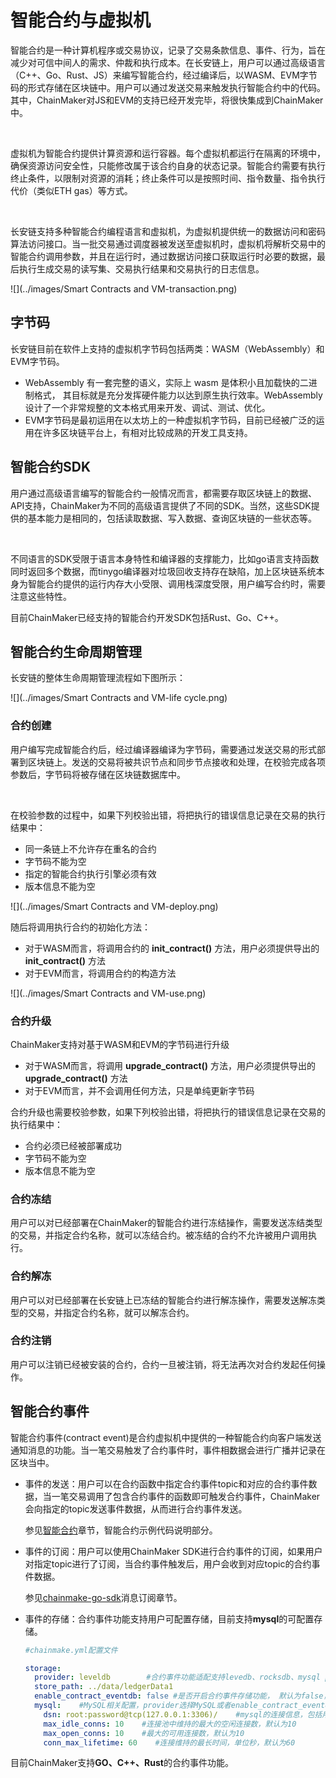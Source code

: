 # 智能合约与虚拟机

智能合约是一种计算机程序或交易协议，记录了交易条款信息、事件、行为，旨在减少对可信中间人的需求、仲裁和执行成本。在长安链上，用户可以通过高级语言（C++、Go、Rust、JS）来编写智能合约，经过编译后，以WASM、EVM字节码的形式存储在区块链中。用户可以通过发送交易来触发执行智能合约中的代码。其中，ChainMaker对JS和EVM的支持已经开发完毕，将很快集成到ChainMaker中。

<br/>

虚拟机为智能合约提供计算资源和运行容器。每个虚拟机都运行在隔离的环境中，确保资源访问安全性，只能修改属于该合约自身的状态记录。智能合约需要有执行终止条件，以限制对资源的消耗；终止条件可以是按照时间、指令数量、指令执行代价（类似ETH gas）等方式。

<br/>

长安链支持多种智能合约编程语言和虚拟机，为虚拟机提供统一的数据访问和密码算法访问接口。当一批交易通过调度器被发送至虚拟机时，虚拟机将解析交易中的智能合约调用参数，并且在运行时，通过数据访问接口获取运行时必要的数据，最后执行生成交易的读写集、交易执行结果和交易执行的日志信息。

![](../images/Smart Contracts and VM-transaction.png)

## 字节码

长安链目前在软件上支持的虚拟机字节码包括两类：WASM（WebAssembly）和EVM字节码。
- WebAssembly 有一套完整的语义，实际上 wasm 是体积小且加载快的二进制格式， 其目标就是充分发挥硬件能力以达到原生执行效率。WebAssembly 设计了一个非常规整的文本格式用来开发、调试、测试、优化。
- EVM字节码是最初运用在以太坊上的一种虚拟机字节码，目前已经被广泛的运用在许多区块链平台上，有相对比较成熟的开发工具支持。

## 智能合约SDK

用户通过高级语言编写的智能合约一般情况而言，都需要存取区块链上的数据、API支持，ChainMaker为不同的高级语言提供了不同的SDK。当然，这些SDK提供的基本能力是相同的，包括读取数据、写入数据、查询区块链的一些状态等。

<br/>

不同语言的SDK受限于语言本身特性和编译器的支撑能力，比如go语言支持函数同时返回多个数据，而tinygo编译器对垃圾回收支持存在缺陷，加上区块链系统本身为智能合约提供的运行内存大小受限、调用栈深度受限，用户编写合约时，需要注意这些特性。

目前ChainMaker已经支持的智能合约开发SDK包括Rust、Go、C++。

## 智能合约生命周期管理

长安链的整体生命周期管理流程如下图所示：

![](../images/Smart Contracts and VM-life cycle.png)

### 合约创建

用户编写完成智能合约后，经过编译器编译为字节码，需要通过发送交易的形式部署到区块链上。发送的交易将被共识节点和同步节点接收和处理，在校验完成各项参数后，字节码将被存储在区块链数据库中。

<br/>

在校验参数的过程中，如果下列校验出错，将把执行的错误信息记录在交易的执行结果中：

- 同一条链上不允许存在重名的合约
- 字节码不能为空
- 指定的智能合约执行引擎必须有效
- 版本信息不能为空

![](../images/Smart Contracts and VM-deploy.png)

随后将调用执行合约的初始化方法：

- 对于WASM而言，将调用合约的 **init_contract()** 方法，用户必须提供导出的 **init_contract()** 方法
- 对于EVM而言，将调用合约的构造方法

![](../images/Smart Contracts and VM-use.png)

### 合约升级

ChainMaker支持对基于WASM和EVM的字节码进行升级

- 对于WASM而言，将调用 **upgrade_contract()** 方法，用户必须提供导出的 **upgrade_contract()** 方法
- 对于EVM而言，并不会调用任何方法，只是单纯更新字节码

合约升级也需要校验参数，如果下列校验出错，将把执行的错误信息记录在交易的执行结果中：

- 合约必须已经被部署成功
- 字节码不能为空
- 版本信息不能为空

### 合约冻结

用户可以对已经部署在ChainMaker的智能合约进行冻结操作，需要发送冻结类型的交易，并指定合约名称，就可以冻结合约。被冻结的合约不允许被用户调用执行。

### 合约解冻

用户可以对已经部署在长安链上已冻结的智能合约进行解冻操作，需要发送解冻类型的交易，并指定合约名称，就可以解冻合约。

### 合约注销

用户可以注销已经被安装的合约，合约一旦被注销，将无法再次对合约发起任何操作。

## 智能合约事件

智能合约事件(contract event)是合约虚拟机中提供的一种智能合约向客户端发送通知消息的功能。当一笔交易触发了合约事件时，事件相数据会进行广播并记录在区块当中。

+ 事件的发送：用户可以在合约函数中指定合约事件topic和对应的合约事件数据，当一笔交易调用了包含合约事件的函数即可触发合约事件，ChainMaker会向指定的topic发送事件数据，从而进行合约事件发送。

  参见[智能合约](../dev/智能合约.md)章节，智能合约示例代码说明部分。

+ 事件的订阅：用户可以使用ChainMaker SDK进行合约事件的订阅，如果用户对指定topic进行了订阅，当合约事件触发后，用户会收到对应topic的合约事件数据。

  参见[chainmake-go-sdk](../dev/chainmaker-go-sdk.md)消息订阅章节。

+ 事件的存储：合约事件功能支持用户可配置存储，目前支持**mysql**的可配置存储。

  ```yaml
  #chainmake.yml配置文件
  
  storage:
    provider: leveldb        #合约事件功能适配支持levedb、rocksdb、mysql provider
    store_path: ../data/ledgerData1
    enable_contract_eventdb: false #是否开启合约事件存储功能， 默认为false，如果设置为true,需要配置mysql
    mysql:    #MySQL相关配置，provider选择MySQL或者enable_contract_eventdb为true时需要配置
      dsn: root:password@tcp(127.0.0.1:3306)/    #mysql的连接信息，包括用户名、密码、ip、port等，示例：root:admin@tcp(127.0.0.1:3306)
      max_idle_conns: 10    #连接池中维持的最大的空闲连接数，默认为10
      max_open_conns: 10    #最大的可用连接数，默认为10
      conn_max_lifetime: 60    #连接维持的最长时间，单位秒，默认为60
  

目前ChainMaker支持**GO、C++、Rust**的合约事件功能。

